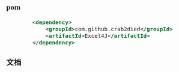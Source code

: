 <span  style="font-family: Simsun,serif; font-size: 17px; ">

### pom

~~~xml
        <dependency>
            <groupId>com.github.crab2died</groupId>
            <artifactId>Excel4J</artifactId>
        </dependency>
~~~

### 文档



</span>